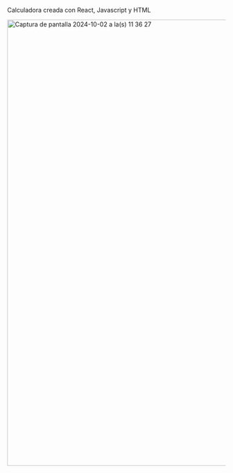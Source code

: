Calculadora creada con React, Javascript y HTML

<img width="1029" alt="Captura de pantalla 2024-10-02 a la(s) 11 36 27" src="https://github.com/user-attachments/assets/780e4e83-3f9a-43c6-a0d9-f498c1ffd0e8">
